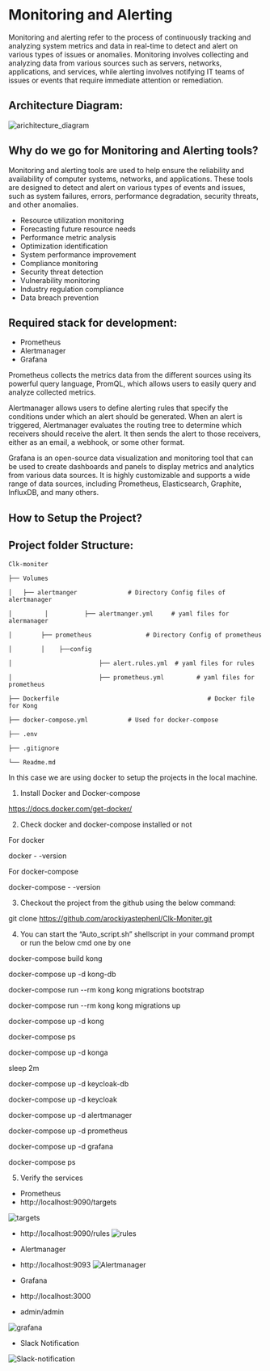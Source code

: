 # Monitoring and Alerting


Monitoring and alerting refer to the process of continuously tracking and analyzing system metrics and data in real-time to detect and alert on various types of issues or anomalies. Monitoring involves collecting and analyzing data from various sources such as servers, networks, applications, and services, while alerting involves notifying IT teams of issues or events that require immediate attention or remediation.

## Architecture Diagram:
![arichitecture_diagram](images/arichitecture_diagram.png)




## Why do we go for Monitoring and Alerting tools?

Monitoring and alerting tools are used to help ensure the reliability and availability of computer systems, networks, and applications. These tools are designed to detect and alert on various types of events and issues, such as system failures, errors, performance degradation, security threats, and other anomalies.


* Resource utilization monitoring
* Forecasting future resource needs
* Performance metric analysis
* Optimization identification
* System performance improvement
* Compliance monitoring
* Security threat detection
* Vulnerability monitoring
* Industry regulation compliance
* Data breach prevention


## Required stack for development:

* Prometheus
* Alertmanager
* Grafana

Prometheus collects the metrics data from the different sources using its powerful query language, PromQL, which allows users to easily query and analyze collected metrics.

Alertmanager allows users to define alerting rules that specify the conditions under which an alert should be generated. When an alert is triggered, Alertmanager evaluates the routing tree to determine which receivers should receive the alert. It then sends the alert to those receivers, either as an email, a webhook, or some other format.

Grafana is an open-source data visualization and monitoring tool that can be used to create dashboards and panels to display metrics and analytics from various data sources. It is highly customizable and supports a wide range of data sources, including Prometheus, Elasticsearch, Graphite, InfluxDB, and many others.


## How to Setup the Project?


## Project folder Structure:


```text
Clk-moniter

├── Volumes

│   ├── alertmanger              # Directory Config files of alertmanager

│         │          ├── alertmanger.yml     # yaml files for alermanager

│        ├── prometheus               # Directory Config of prometheus

│        │    ├──config

│                        ├── alert.rules.yml  # yaml files for rules

│                        ├── prometheus.yml         # yaml files for prometheus

├── Dockerfile                                         # Docker file for Kong

├── docker-compose.yml           # Used for docker-compose

├── .env

├── .gitignore

└── Readme.md
```








In this case we are using docker to setup the projects in the local machine.

1. Install Docker and Docker-compose

https://docs.docker.com/get-docker/

2. Check docker and docker-compose installed or not

For docker

docker - -version


For docker-compose


docker-compose - -version


3. Checkout the project from the github using the below command:


git clone https://github.com/arockiyastephenl/Clk-Moniter.git


4. You can start the “Auto\_script.sh” shellscript in your command prompt or run the below cmd one by one


docker-compose build kong

docker-compose up -d kong-db

docker-compose run --rm kong kong migrations bootstrap

docker-compose run --rm kong kong migrations up

docker-compose up -d kong

docker-compose ps

docker-compose up -d konga

sleep 2m

docker-compose up -d keycloak-db

docker-compose up -d keycloak

docker-compose up -d alertmanager

docker-compose up -d prometheus

docker-compose up -d grafana

docker-compose ps




5. Verify the services
* Prometheus
* http://localhost:9090/targets

![targets](images/target.png)
* http://localhost:9090/rules
![rules](images/rules.png)


* Alertmanager
* http://localhost:9093
![Alertmanager](images/Alertmanager.png)

* Grafana
* http://localhost:3000
* admin/admin

![grafana](images/grafana-Dashboard.png)

* Slack Notification

![Slack-notification](images/Slack-notification.png)


